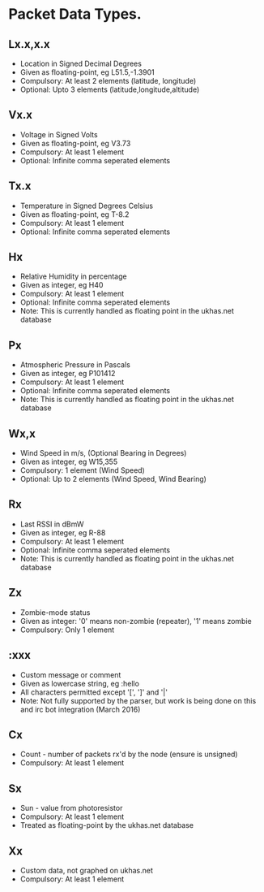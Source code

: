 # Packet Data Types.

## Lx.x,x.x
* Location in Signed Decimal Degrees
* Given as floating-point, eg L51.5,-1.3901
* Compulsory: At least 2 elements (latitude, longitude)
* Optional: Upto 3 elements (latitude,longitude,altitude)

## Vx.x
* Voltage in Signed Volts
* Given as floating-point, eg V3.73
* Compulsory: At least 1 element
* Optional: Infinite comma seperated elements

## Tx.x
* Temperature in Signed Degrees Celsius
* Given as floating-point, eg T-8.2
* Compulsory: At least 1 element
* Optional: Infinite comma seperated elements

## Hx
* Relative Humidity in percentage
* Given as integer, eg H40
* Compulsory: At least 1 element
* Optional: Infinite comma seperated elements
* Note: This is currently handled as floating point in the ukhas.net database

## Px
* Atmospheric Pressure in Pascals
* Given as integer, eg P101412
* Compulsory: At least 1 element
* Optional: Infinite comma seperated elements
* Note: This is currently handled as floating point in the ukhas.net database

## Wx,x
* Wind Speed in m/s, (Optional Bearing in Degrees)
* Given as integer, eg W15,355
* Compulsory: 1 element (Wind Speed)
* Optional: Up to 2 elements (Wind Speed, Wind Bearing)

## Rx
* Last RSSI in dBmW
* Given as integer, eg R-88
* Compulsory: At least 1 element
* Optional: Infinite comma seperated elements
* Note: This is currently handled as floating point in the ukhas.net database

## Zx
* Zombie-mode status
* Given as integer: '0' means non-zombie (repeater), '1' means zombie
* Compulsory: Only 1 element

## :xxx
* Custom message or comment
* Given as lowercase string, eg :hello
* All characters permitted except '[', ']' and '|'
* Note: Not fully supported by the parser, but work is being done on this and irc bot integration (March 2016)

## Cx
* Count - number of packets rx'd by the node (ensure is unsigned)
* Compulsory: At least 1 element

## Sx
* Sun - value from photoresistor
* Compulsory: At least 1 element
* Treated as floating-point by the ukhas.net database

## Xx
* Custom data, not graphed on ukhas.net
* Compulsory: At least 1 element
